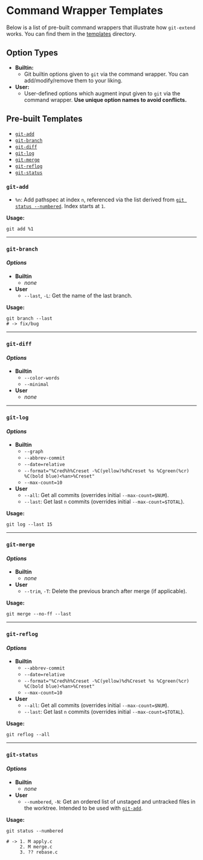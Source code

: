 # Command Wrapper Templates

Below is a list of pre-built command wrappers that illustrate how `git-extend` works. You can find them in the [templates](https://github.com/nickolasburr/git-extend/tree/master/templates) directory.

## Option Types

+ **Builtin:**
  - Git builtin options given to `git` via the command wrapper. You can add/modify/remove them to your liking.
+ **User:**
  - User-defined options which augment input given to `git` via the command wrapper. **Use unique option names to avoid conflicts.**

## Pre-built Templates

- [`git-add`](#git-add)
- [`git-branch`](#git-branch)
- [`git-diff`](#git-diff)
- [`git-log`](#git-log)
- [`git-merge`](#git-merge)
- [`git-reflog`](#git-reflog)
- [`git-status`](#git-status)

### `git-add`

+ `%n`: Add pathspec at index `n`, referenced via the list derived from [`git status --numbered`](https://github.com/nickolasburr/git-extend/blob/master/templates/git-status#L19-L36). Index starts at `1`.

**Usage:**

```
git add %1
```

---

### `git-branch`

#### _Options_

+ **Builtin**
  - _none_
+ **User**
  - `--last`, `-L`: Get the name of the last branch.

**Usage:**

```
git branch --last
# -> fix/bug
```

---

### `git-diff`

#### _Options_

+ **Builtin**
  - `--color-words`
  - `--minimal`
+ **User**
  - _none_

---

### `git-log`

#### _Options_

+ **Builtin**
  - `--graph`
  - `--abbrev-commit`
  - `--date=relative`
  - `--format="%Cred%h%Creset -%C(yellow)%d%Creset %s %Cgreen(%cr) %C(bold blue)<%an>%Creset"`
  - `--max-count=10`
+ **User**
  - `--all`: Get all commits (overrides initial `--max-count=$NUM`).
  - `--last`: Get last `n` commits (overrides initial `--max-count=$TOTAL`).

**Usage:**

```
git log --last 15
```

---

### `git-merge`

#### _Options_

+ **Builtin**
  - _none_
+ **User**
  - `--trim`, `-T`: Delete the previous branch after merge (if applicable).

**Usage:**

```
git merge --no-ff --last
```

---

### `git-reflog`

#### _Options_

+ **Builtin**
  - `--abbrev-commit`
  - `--date=relative`
  - `--format="%Cred%h%Creset -%C(yellow)%d%Creset %s %Cgreen(%cr) %C(bold blue)<%an>%Creset"`
  - `--max-count=10`
+ **User**
  - `--all`: Get all commits (overrides initial `--max-count=$NUM`).
  - `--last`: Get last `n` commits (overrides initial `--max-count=$TOTAL`).

**Usage:**

```
git reflog --all
```

---

### `git-status`

#### _Options_

+ **Builtin**
  - _none_
+ **User**
  - `--numbered`, `-N`: Get an ordered list of unstaged and untracked files in the worktree. Intended to be used with [`git-add`](#git-add).

**Usage:**

```
git status --numbered

# -> 1. M apply.c
     2. M merge.c
     3. ?? rebase.c
```
